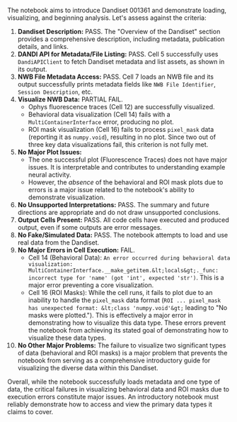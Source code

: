 The notebook aims to introduce Dandiset 001361 and demonstrate loading, visualizing, and beginning analysis. Let's assess against the criteria:

1.  **Dandiset Description:** PASS. The "Overview of the Dandiset" section provides a comprehensive description, including metadata, publication details, and links.
2.  **DANDI API for Metadata/File Listing:** PASS. Cell 5 successfully uses `DandiAPIClient` to fetch Dandiset metadata and list assets, as shown in its output.
3.  **NWB File Metadata Access:** PASS. Cell 7 loads an NWB file and its output successfully prints metadata fields like `NWB File Identifier`, `Session Description`, etc.
4.  **Visualize NWB Data:** PARTIAL FAIL.
    *   Ophys fluorescence traces (Cell 12) are successfully visualized.
    *   Behavioral data visualization (Cell 14) fails with a `MultiContainerInterface` error, producing no plot.
    *   ROI mask visualization (Cell 16) fails to process `pixel_mask` data (reporting it as `numpy.void`), resulting in no plot.
    Since two out of three key data visualizations fail, this criterion is not fully met.
5.  **No Major Plot Issues:**
    *   The one successful plot (Fluorescence Traces) does not have major issues. It is interpretable and contributes to understanding example neural activity.
    *   However, the *absence* of the behavioral and ROI mask plots due to errors is a major issue related to the notebook's ability to demonstrate visualization.
6.  **No Unsupported Interpretations:** PASS. The summary and future directions are appropriate and do not draw unsupported conclusions.
7.  **Output Cells Present:** PASS. All code cells have executed and produced output, even if some outputs are error messages.
8.  **No Fake/Simulated Data:** PASS. The notebook attempts to load and use real data from the Dandiset.
9.  **No Major Errors in Cell Execution:** FAIL.
    *   Cell 14 (Behavioral Data): `An error occurred during behavioral data visualization: MultiContainerInterface.__make_getitem.&lt;locals&gt;._func: incorrect type for 'name' (got 'int', expected 'str')`. This is a major error preventing a core visualization.
    *   Cell 16 (ROI Masks): While the cell runs, it fails to plot due to an inability to handle the `pixel_mask` data format (`ROI ... pixel_mask has unexpected format: &lt;class 'numpy.void'&gt;` leading to "No masks were plotted."). This is effectively a major error in demonstrating how to visualize this data type.
    These errors prevent the notebook from achieving its stated goal of demonstrating how to visualize these data types.
10. **No Other Major Problems:** The failure to visualize two significant types of data (behavioral and ROI masks) is a major problem that prevents the notebook from serving as a comprehensive introductory guide for visualizing the diverse data within this Dandiset.

Overall, while the notebook successfully loads metadata and one type of data, the critical failures in visualizing behavioral data and ROI masks due to execution errors constitute major issues. An introductory notebook must reliably demonstrate how to access and view the primary data types it claims to cover.